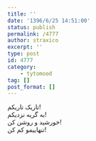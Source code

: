 ```yaml
---
title: ''
date: '1396/6/25 14:51:00'
status: publish
permalink: /4777
author: straxico
excerpt: ''
type: post
id: 4777
category:
    - tytomood
tag: []
post_format: []
---
```

تاریک تاریکم!  
به گریه نزدیکم!  
خورشید و روشن کن!  
تنهاییمو کم کن!